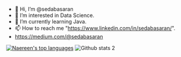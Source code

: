 - 👋  Hi, I’m @sedabasaran
- 👀  I’m interested in Data Science.
- 🌱  I’m currently learning Java.
- 📫  How to reach me "https://www.linkedin.com/in/sedabasaran/".
- https://medium.com/@sedabasaran


[![Naereen's top languages](https://github-readme-stats.vercel.app/api/top-langs/?username=sedabasaran&theme=blue-green)](https://github.com/anuraghazra/github-readme-stats)      ![Github stats 2](https://github-readme-stats.vercel.app/api?username=sedabasaran&show_icons=true&theme=radical) 




<!---
sedabasaran/sedabasaran is a ✨ special ✨ repository because its `README.md` (this file) appears on your GitHub profile.
You can click the Preview link to take a look at your changes.
--->
